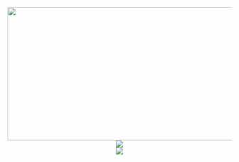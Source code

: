
<p align="center">
  
<a href="https://www.gitanimals.org/en_US?utm_medium=image&utm_source=tooth-is-silver&utm_content=farm">
<img
  src="https://render.gitanimals.org/farms/tooth-is-silver"
  width="600"
  height="300"
/>
</a>
  <a href="https://skillicons.dev">
    <img src="https://skillicons.dev/icons?i=git,css,html,js,ts,figma,nextjs,react,styledcomponents,yarn" />
  </a>
<br />
<a href="https://hhpluscertificateofcompletion.oopy.io/">
  <img src="https://static.spartacodingclub.kr/hanghae99/plus/completion/badge_brown.svg" />
</a>
</p>
